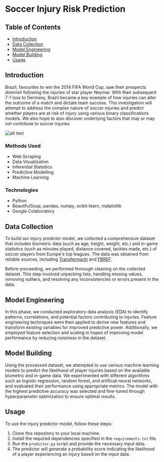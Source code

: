 # Soccer Injury Risk Prediction

## Table of Contents

- [Introduction](#introduction)
- [Data Collection](#data-collection)
- [Model Engineering](#model-engineering)
- [Model Building](#model-building)
- [Usage](#usage)

## Introduction

Brazil, favourites to win the 2014 FIFA World Cup, saw their prospects diminish following the injuries of star player Neymar. With their subsequent 7-1 loss to Germany, Brazil became a key example of how injuries can alter the outcome of a match and dictate team success. This investigation will attempt to address the complex nature of soccer injuries and predict whether players are at risk of injury using various binary classifications models. We also hope to also discover underlying factors that may or may not contribute to soccer injuries. 

![alt text](https://www.denverpost.com/wp-content/uploads/2018/07/c4889a81c7884e7f9296abe22b6c7d83.jpg?w=640)

### Methods Used

- Web Scraping
- Data Visualization
- Inferential Statistics
- Predictive Modelling
- Machine Learning

### Technologies

- Python
- BeautifulSoup, pandas, numpy, scikit-learn, matplotlib
- Google Colaboratory

## Data Collection

To build our injury predictor model, we collected a comprehensive dataset that includes biometric data (such as age, height, weight, etc.) and in-game statistics (such as minutes played, distance covered, tackles made, etc.) of soccer players from Europe's top leagues. The data was obtained from reliable sources, including [Transfermarkt](https://www.transfermarkt.com/) and [FBREF](https://fbref.com/en/).

Before proceeding, we performed thorough cleaning on the collected dataset. This step involved unpacking lists, handling missing values, removing outliers, and resolving any inconsistencies or errors present in the data.

## Model Engineering

In this phase, we conducted exploratory data analysis (EDA) to identify patterns, correlations, and potential factors contributing to injuries. Feature engineering techniques were then applied to derive new features and transform existing variables for improved predictive power. Additionally, we employed feature selection and scaling in hopes of improving model performance by reducing noisiness in the dataset.

## Model Building

Using the processed dataset, we attempted to use various machine learning models to predict the likelihood of player injuries based on the available biometric and in-game data. We experimented with different algorithms such as logistic regression, random forest, and artificial neural networks, and evaluated their performance using appropriate metrics. The model with the highest predictive accuracy was selected and fine-tuned through hyperparameter optimization to ensure optimal results.

## Usage

To use the injury predictor model, follow these steps:

1. Clone this repository to your local machine.
2. Install the required dependencies specified in the `requirements.txt` file.
3. Run the `predictor.py` script and provide the necessary input data.
4. The predictor will generate a probability score indicating the likelihood of a player experiencing an injury based on the input data.






